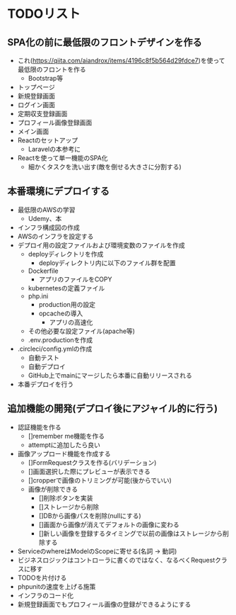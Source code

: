 # TODOリスト

## SPA化の前に最低限のフロントデザインを作る
- これ(https://qiita.com/aiandrox/items/4196c8f5b564d29fdce7)を使って最低限のフロントを作る
    - Bootstrap等
- トップページ
- 新規登録画面
- ログイン画面
- 定期収支登録画面
- プロフィール画像登録画面
- メイン画面
- Reactのセットアップ
    - Laravelの本参考に
- Reactを使って単一機能のSPA化
    - 細かくタスクを洗い出す(敵を倒せる大きさに分割する)

## 本番環境にデプロイする
- 最低限のAWSの学習
    - Udemy、本
- インフラ構成図の作成
- AWSのインフラを設定する
- デプロイ用の設定ファイルおよび環境変数のファイルを作成
    - deployディレクトリを作成
        - deployディレクトリ内に以下のファイル群を配置
    - Dockerfile
        - アプリのファイルをCOPY
    - kubernetesの定義ファイル
    - php.ini
        - production用の設定
        - opcacheの導入
            - アプリの高速化
    - その他必要な設定ファイル(apache等)
    - .env.productionを作成
- .circleci/config.ymlの作成
    - 自動テスト
    - 自動デプロイ
    - GitHub上でmainにマージしたら本番に自動リリースされる
- 本番デプロイを行う

## 追加機能の開発(デプロイ後にアジャイル的に行う)
- 認証機能を作る
    - []remember me機能を作る
    - attemptに追加したら良い
- 画像アップロード機能を作成する
    - []FormRequestクラスを作る(バリデーション)
    - []画面選択した際にプレビューが表示できる
    - []cropperで画像のトリミングが可能(後からでいい)
    - 画像が削除できる
        - []削除ボタンを実装
        - []ストレージから削除
        - []DBから画像パスを削除(nullにする)
        - []画面から画像が消えてデフォルトの画像に変わる
        - []新しい画像を登録するタイミングで以前の画像はストレージから削除する
- ServiceのwhereはModelのScopeに寄せる(名詞 -> 動詞)
- ビジネスロジックはコントローラに書くのではなく、なるべくRequestクラスに移す
- TODOを片付ける
- phpunitの速度を上げる施策
- インフラのコード化
- 新規登録画面でもプロフィール画像の登録ができるようにする